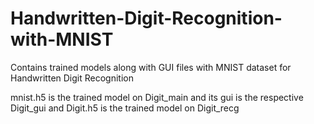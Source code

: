 # Handwritten-Digit-Recognition-with-MNIST
Contains trained models along with GUI files with MNIST dataset for Handwritten Digit Recognition  

mnist.h5 is the trained model on Digit_main and its gui is the respective Digit_gui and Digit.h5 is the trained model on Digit_recg
